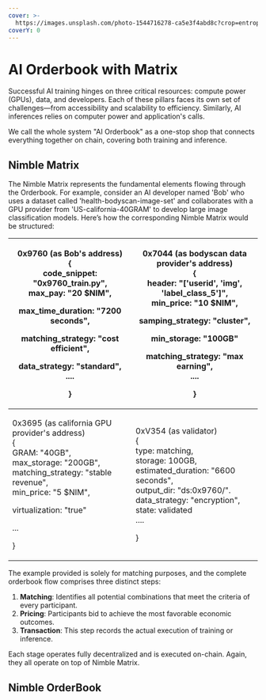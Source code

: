```yaml
---
cover: >-
  https://images.unsplash.com/photo-1544716278-ca5e3f4abd8c?crop=entropy&cs=srgb&fm=jpg&ixid=M3wxOTcwMjR8MHwxfHNlYXJjaHw2fHxib29rfGVufDB8fHx8MTcxNDA3MTI4Mnww&ixlib=rb-4.0.3&q=85
coverY: 0
---
```


# AI Orderbook with Matrix

Successful AI training hinges on three critical resources: compute power (GPUs), data, and developers. Each of these pillars faces its own set of challenges—from accessibility and scalability to efficiency. Similarly, AI inferences relies on computer power and application's calls.

We call the whole system "AI Orderbook" as a one-stop shop that connects everything together on chain, covering both training and inference.&#x20;

## Nimble Matrix

The Nimble Matrix represents the fundamental elements flowing through the Orderbook. For example, consider an AI developer named 'Bob' who uses a dataset called 'health-bodyscan-image-set' and collaborates with a GPU provider from 'US-california-40GRAM' to develop large image classification models. Here’s how the corresponding Nimble Matrix would be structured:

| <p>0x9760 (as Bob's address)<br>{<br>    code_snippet:  "0x9760_train.py",<br>    max_pay: "20 $NIM",</p><p>    max_time_duration: "7200 seconds",</p><p>    matching_strategy: "cost efficient",</p><p>    data_strategy: "standard",<br>    ....</p><p>}</p> | <p>0x7044 (as bodyscan data provider's address)<br>{<br>    header: "['userid', 'img', 'label_class_5']",<br>    min_price: "10 $NIM",</p><p>    samping_strategy: "cluster",</p><p>    min_storage: "100GB"</p><p>    matching_strategy: "max earning",<br>    ....</p><p>} </p> |
| -------------------------------------------------------------------------------------------------------------------------------------------------------------------------------------------------------------------------------------------------------------- | --------------------------------------------------------------------------------------------------------------------------------------------------------------------------------------------------------------------------------------------------------------------------------- |
| <p>0x3695 (as california GPU provider's address)<br>{<br>    GRAM: "40GB",<br>    max_storage: "200GB", <br>    matching_strategy: "stable revenue",<br>    min_price: "5 $NIM",</p><p>    virtualization: "true"</p><p>    ...</p><p>}</p>                    | <p>0xV354 (as validator)<br>{<br>    type: matching,<br>    storage: 100GB,<br>    estimated_duration: "6600 seconds",<br>    output_dir: "ds:0x9760/".<br>    data_strategy: "encryption",<br>    state: validated<br>....</p><p>}</p>                                           |

The example provided is solely for matching purposes, and the complete orderbook flow comprises three distinct steps:

1. **Matching**: Identifies all potential combinations that meet the criteria of every participant.
2. **Pricing**: Participants bid to achieve the most favorable economic outcomes.
3. **Transaction**: This step records the actual execution of training or inference.

Each stage operates fully decentralized and is executed on-chain. Again, they all operate on top of Nimble Matrix.&#x20;

## Nimble OrderBook&#x20;

